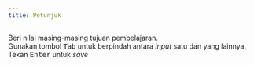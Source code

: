 ```yaml
---
title: Petunjuk
---
```


Beri nilai masing-masing tujuan pembelajaran.<br />
Gunakan tombol <kbd class="kbd kbd-sm">Tab</kbd> untuk berpindah antara *input* satu dan yang lainnya.<br />
Tekan <kbd class="kbd kbd-sm">Enter</kbd> untuk *save*
